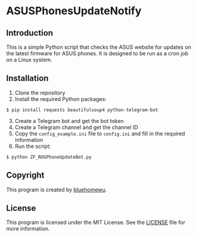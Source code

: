 # ASUSPhonesUpdateNotify

## Introduction
This is a simple Python script that checks the ASUS website for updates on the latest firmware for ASUS phones. It is designed to be run as a cron job on a Linux system.

## Installation
1. Clone the repository
2. Install the required Python packages:
```
$ pip install requests beautifulsoup4 python-telegram-bot
```
3. Create a Telegram bot and get the bot token
4. Create a Telegram channel and get the channel ID
5. Copy the `config_example.ini` file to `config.ini` and fill in the required information
6. Run the script:
```
$ python ZF_ROGPhoneUpdateBot.py
```

## Copyright
This program is created by [bluehomewu](https://github.com/bluehomewu).

## License
This program is licensed under the MIT License. See the [LICENSE](LICENSE) file for more information.
